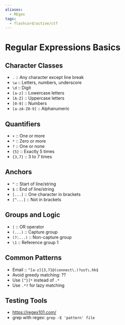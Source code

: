 ```yaml
---
aliases:
  - REgex
tags:
  - flashcard/active/ctf
---
```


# Regular Expressions Basics

## Character Classes
- `.` :: Any character except line break <!--SR:!2024-12-15,1,230-->
- `\w` :: Letters, numbers, underscore <!--SR:!2024-12-15,1,230-->
- `\d` :: Digit <!--SR:!2024-12-15,1,230-->
- `[a-z]` :: Lowercase letters <!--SR:!2024-12-18,4,270-->
- `[A-Z]` :: Uppercase letters <!--SR:!2024-12-18,4,270-->
- `[0-9]` :: Numbers <!--SR:!2024-12-18,4,270-->
- `[a-zA-Z0-9]` :: Alphanumeric <!--SR:!2024-12-15,1,230-->

## Quantifiers
- `+` :: One or more <!--SR:!2024-12-15,1,230-->
- `*` :: Zero or more <!--SR:!2024-12-15,1,230-->
- `?` :: One or none <!--SR:!2024-12-15,1,230-->
- `{5}` :: Exactly 5 times <!--SR:!2024-12-18,4,270-->
- `{3,7}` :: 3 to 7 times <!--SR:!2024-12-15,1,230-->

## Anchors
- `^` :: Start of line/string <!--SR:!2024-12-15,1,230-->
- `$` :: End of line/string <!--SR:!2024-12-15,1,230-->
- `[...]` :: One character in brackets <!--SR:!2024-12-18,4,270-->
- `[^...]` :: Not in brackets <!--SR:!2024-12-18,4,270-->

## Groups and Logic
- `|` :: OR operator <!--SR:!2024-12-15,1,230-->
- `(...)` :: Capture group <!--SR:!2024-12-15,1,230-->
- `(?:...)` :: Non-capture group <!--SR:!2024-12-15,1,230-->
- `\1` :: Reference group 1 <!--SR:!2024-12-18,4,270-->

## Common Patterns
- Email :: `^[a-z]{3,7}@(connect\.)?ust\.hk$` <!--SR:!2024-12-15,1,230-->
- Avoid greedy matching:
??
- Use `[^}]*` instead of `.*`
- Use `.*?` for lazy matching <!--SR:!2024-12-15,1,230-->

## Testing Tools
- https://regex101.com/
- grep with regex: `grep -E 'pattern' file`